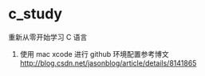 c_study
=======

重新从零开始学习 C 语言


1. 使用 mac xcode 进行 github 环境配置参考博文
http://blog.csdn.net/jasonblog/article/details/8141865

